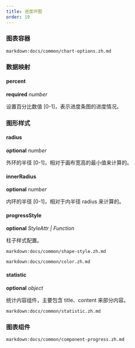 ```yaml
---
title: 进度环图
order: 19
---
```


### 图表容器

`markdown:docs/common/chart-options.zh.md`

### 数据映射

#### percent 

<description>**required** _number_</description>

设置百分比数值 [0-1]，表示进度条图的进度情况。

### 图形样式

#### radius

<description>**optional** _number_</description>

外环的半径 [0-1]，相对于画布宽高的最小值来计算的。

#### innerRadius

<description>**optional** _number_</description>

内环的半径 [0-1]，相对于内半径 radius 来计算的。

#### progressStyle

<description>**optional** _StyleAttr | Function_</description>

柱子样式配置。

`markdown:docs/common/shape-style.zh.md`

`markdown:docs/common/color.zh.md`

#### statistic

<description>**optional** _object_</description>

统计内容组件，主要包含 title、content 来部分内容。

`markdown:docs/common/statistic.zh.md`

### 图表组件

`markdown:docs/common/component-progress.zh.md`
